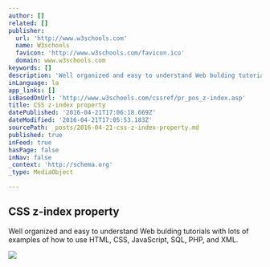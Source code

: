 ```yaml
---
author: []
related: []
publisher:
  url: 'http://www.w3schools.com'
  name: W3schools
  favicon: 'http://www.w3schools.com/favicon.ico'
  domain: www.w3schools.com
keywords: []
description: 'Well organized and easy to understand Web bulding tutorials with lots of examples of how to use HTML, CSS, JavaScript, SQL, PHP, and XML.'
inLanguage: la
app_links: []
isBasedOnUrl: 'http://www.w3schools.com/cssref/pr_pos_z-index.asp'
title: CSS z-index property
datePublished: '2016-04-21T17:06:18.669Z'
dateModified: '2016-04-21T17:05:53.183Z'
sourcePath: _posts/2016-04-21-css-z-index-property.md
published: true
inFeed: true
hasPage: false
inNav: false
_context: 'http://schema.org'
_type: MediaObject

---
```

<article style=""><h1>CSS z-index property</h1><p>Well organized and easy to understand Web bulding tutorials with lots of examples of how to use HTML, CSS, JavaScript, SQL, PHP, and XML.</p><img src="http://www.w3schools.com/images/colorpicker.gif" /></article>